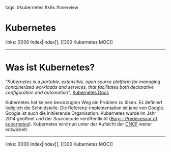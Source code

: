 tags: #kubernetes #k8s #overview

# Kubernetes

links: [[000 Index|Index]], [[300 Kubernetes MOC]]

---

# Was ist Kubernetes?

*"Kubernetes is a portable, extensible, open source platform for managing containerized workloads and services, that facilitates both declarative configuration and automation"*, [Kubernetes Docs](https://kubernetes.io/docs/concepts/overview/#why-you-need-kubernetes-and-what-can-it-do)

Kubernetes hat keinen bevorzugten Weg ein Problem zu lösen. Es definiert lediglich die Schnittstelle. Die Referenz-Implementation ist jene von Google. Google ist auch die initiierende Organisation. Kubernetes wurde im Jahr 2014 geöffnet und der Sourcecode veröffentlicht ([Borg - Predecessor of kubernetes](https://kubernetes.io/blog/2015/04/borg-predecessor-to-kubernetes/)). Kubernetes wird nun unter der Aufsicht der [CNCF](https://www.cncf.io/) weiter entwickelt.


---
links: [[000 Index|Index]], [[300 Kubernetes MOC]]